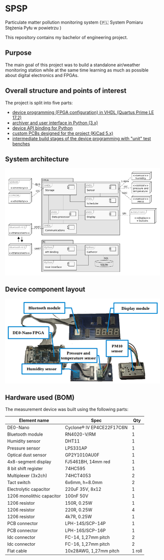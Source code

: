 # SPSP
Particulate matter pollution monitoring system (:poland: System Pomiaru Stężenia Pyłu w powietrzu )

This repository contains my bachelor of engineering project.

## Purpose

The main goal of this project was to build a standalone air/weather monitoring station while at the same time learning as much as possible about digital electronics and FPGAs.

## Overall structure and points of interest

The project is split into five parts:
* [device programming (FPGA configuration) in VHDL (Quartus Prime LE 17.2)](src/vhdl)
* [archiver and user interface in Python (3.x)](src/python)
* [device API binding for Python](src/python/API)
* [custom PCBs designed for the project (KiCad 5.x)](hardware)
* [intermediate build stages of the device programming with "unit" test benches](src/vhdl-dev)

## System architecture

![architecture](img/component_diagram.png)

## Device component layout

![device layout](img/device.png)

## Hardware used (BOM)

The measurement device was built using the following parts:

Element name | Spec | Qty
--- | --- | ---
DE0-Nano | Cyclone® IV EP4CE22F17C6N | 1 
Bluetooth module | RN4020-V/RM | 1
Humidity sensor | DHT11 | 1
Pressure sensor | LPS331AP | 1
Optical dust sensor | GP2Y1010AU0F | 1
4x8-segment display | FJ5461BH, 14mm red | 1
8 bit shift register | 74HC595 | 1
Multiplexer (3x2ch) | 74HCT4053 | 2
Tact switch | 6x6mm, h=8.0mm | 2
Electrolytic capacitor | 220uF 35V, 8x12 | 1
1206 monolithic capacitor | 100nF 50V | 1
1206 resistor |  150R, 0.25W | 1
1206 resistor |  220R, 0.25W | 4
1206 resistor |  4k7R, 0.25W | 1
PCB connector | LPH-14S/SCP-14P | 1
PCB connector | LPH-16S/SCP-16P | 1
Idc connector | FC-14, 1,27mm pitch | 2
Idc connector | FC-16, 1,27mm pitch | 2
Flat cable | 10x28AWG, 1,27mm pitch | 1 roll
